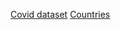 [Covid dataset](https://www.kaggle.com/josephassaker/covid19-global-dataset?select=worldometer_coronavirus_daily_data.csv)
[Countries](https://www.kaggle.com/fernandol/countries-of-the-world)
